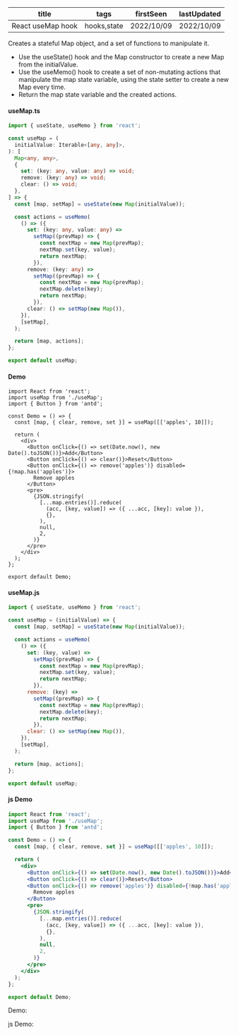 | title             | tags        | firstSeen  | lastUpdated |
| ----------------- | ----------- | ---------- | ----------- |
| React useMap hook | hooks,state | 2022/10/09 | 2022/10/09  |

Creates a stateful Map object, and a set of functions to manipulate it.

- Use the useState() hook and the Map constructor to create a new Map from the initialValue.
- Use the useMemo() hook to create a set of non-mutating actions that manipulate the map state variable, using the state setter to create a new Map every time.
- Return the map state variable and the created actions.

#### useMap.ts

```ts
import { useState, useMemo } from 'react';

const useMap = (
  initialValue: Iterable<[any, any]>,
): [
  Map<any, any>,
  {
    set: (key: any, value: any) => void;
    remove: (key: any) => void;
    clear: () => void;
  },
] => {
  const [map, setMap] = useState(new Map(initialValue));

  const actions = useMemo(
    () => ({
      set: (key: any, value: any) =>
        setMap((prevMap) => {
          const nextMap = new Map(prevMap);
          nextMap.set(key, value);
          return nextMap;
        }),
      remove: (key: any) =>
        setMap((prevMap) => {
          const nextMap = new Map(prevMap);
          nextMap.delete(key);
          return nextMap;
        }),
      clear: () => setMap(new Map()),
    }),
    [setMap],
  );

  return [map, actions];
};

export default useMap;
```

#### Demo

```tsx | pure
import React from 'react';
import useMap from './useMap';
import { Button } from 'antd';

const Demo = () => {
  const [map, { clear, remove, set }] = useMap([['apples', 10]]);

  return (
    <div>
      <Button onClick={() => set(Date.now(), new Date().toJSON())}>Add</Button>
      <Button onClick={() => clear()}>Reset</Button>
      <Button onClick={() => remove('apples')} disabled={!map.has('apples')}>
        Remove apples
      </Button>
      <pre>
        {JSON.stringify(
          [...map.entries()].reduce(
            (acc, [key, value]) => ({ ...acc, [key]: value }),
            {},
          ),
          null,
          2,
        )}
      </pre>
    </div>
  );
};

export default Demo;
```

#### useMap.js

```js
import { useState, useMemo } from 'react';

const useMap = (initialValue) => {
  const [map, setMap] = useState(new Map(initialValue));

  const actions = useMemo(
    () => ({
      set: (key, value) =>
        setMap((prevMap) => {
          const nextMap = new Map(prevMap);
          nextMap.set(key, value);
          return nextMap;
        }),
      remove: (key) =>
        setMap((prevMap) => {
          const nextMap = new Map(prevMap);
          nextMap.delete(key);
          return nextMap;
        }),
      clear: () => setMap(new Map()),
    }),
    [setMap],
  );

  return [map, actions];
};

export default useMap;
```

#### js Demo

```jsx | pure
import React from 'react';
import useMap from './useMap';
import { Button } from 'antd';

const Demo = () => {
  const [map, { clear, remove, set }] = useMap([['apples', 10]]);

  return (
    <div>
      <Button onClick={() => set(Date.now(), new Date().toJSON())}>Add</Button>
      <Button onClick={() => clear()}>Reset</Button>
      <Button onClick={() => remove('apples')} disabled={!map.has('apples')}>
        Remove apples
      </Button>
      <pre>
        {JSON.stringify(
          [...map.entries()].reduce(
            (acc, [key, value]) => ({ ...acc, [key]: value }),
            {},
          ),
          null,
          2,
        )}
      </pre>
    </div>
  );
};

export default Demo;
```

Demo:

<code src="./Demo.tsx"></code>

js Demo:

<code src="./js/Demo.jsx"></code>
